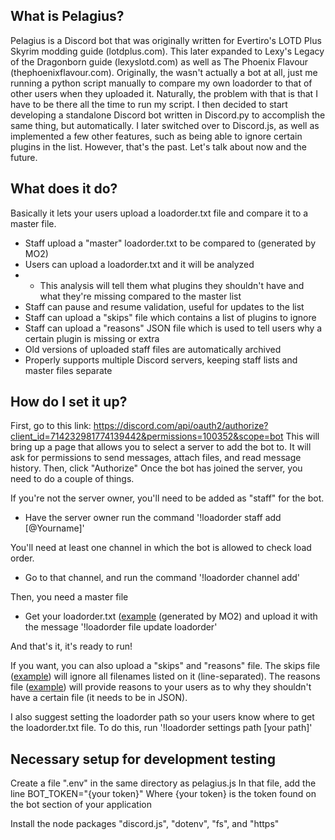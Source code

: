 What is Pelagius?
---------------
Pelagius is a Discord bot that was originally written for Evertiro's LOTD Plus
Skyrim modding guide (lotdplus.com). This later expanded to Lexy's Legacy of the
Dragonborn guide (lexyslotd.com) as well as The Phoenix Flavour (thephoenixflavour.com).
Originally, the wasn't actually a bot at all, just me running a python script
manually to compare my own loadorder to that of other users when they uploaded it.
Naturally, the problem with that is that I have to be there all the time to run
my script. I then decided to start developing a standalone Discord bot written
in Discord.py to accomplish the same thing, but automatically. I later switched
over to Discord.js, as well as implemented a few other features, such as being
able to ignore certain plugins in the list. However, that's the past. Let's talk
about now and the future.

What does it do?
---------------
Basically it lets your users upload a loadorder.txt file and compare it to a master file.

* Staff upload a "master" loadorder.txt to be compared to (generated by MO2)
* Users can upload a loadorder.txt and it will be analyzed
* * This analysis will tell them what plugins they shouldn't have and what they're missing
    compared to the master list
* Staff can pause and resume validation, useful for updates to the list
* Staff can upload a "skips" file which contains a list of plugins to ignore
* Staff can upload a "reasons" JSON file which is used to tell users why a certain
  plugin is missing or extra
* Old versions of uploaded staff files are automatically archived
* Properly supports multiple Discord servers, keeping staff lists and master files separate

How do I set it up?
---------------
First, go to this link: https://discord.com/api/oauth2/authorize?client_id=714232981774139442&permissions=100352&scope=bot
This will bring up a page that allows you to select a server to add the bot to. It will ask for permissions to send messages, attach files, and read message history.
Then, click "Authorize"
Once the bot has joined the server, you need to do a couple of things.

If you're not the server owner, you'll need to be added as "staff" for the bot.
* Have the server owner run the command '!loadorder staff add [@Yourname]'

You'll need at least one channel in which the bot is allowed to check load order.
* Go to that channel, and run the command '!loadorder channel add'

Then, you need a master file
* Get your loadorder.txt ([example](example/loadorder.txt) (generated by MO2) and upload it with the message '!loadorder file update loadorder'

And that's it, it's ready to run!

If you want, you can also upload a "skips" and "reasons" file.
The skips file ([example](example/skips.txt)) will ignore all filenames listed on it (line-separated).
The reasons file ([example](example/reasons.json)) will provide reasons to your users as to why they shouldn't have a certain file (it needs to be in JSON).

I also suggest setting the loadorder path so your users know where to get the loadorder.txt file.
To do this, run '!loadorder settings path [your path]'

Necessary setup for development testing
----------------
Create a file ".env" in the same directory as pelagius.js
In that file, add the line
BOT_TOKEN="{your token}"
Where {your token} is the token found on the bot section of your application

Install the node packages "discord.js", "dotenv", "fs", and "https"
